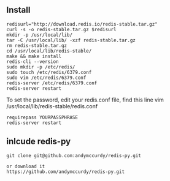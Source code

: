 ## Install

```
redisurl="http://download.redis.io/redis-stable.tar.gz"
curl -s -o redis-stable.tar.gz $redisurl
mkdir -p /usr/local/lib/
tar -C /usr/local/lib/ -xzf redis-stable.tar.gz
rm redis-stable.tar.gz
cd /usr/local/lib/redis-stable/
make && make install
redis-cli --version
sudo mkdir -p /etc/redis/
sudo touch /etc/redis/6379.conf
sudo vim /etc/redis/6379.conf
redis-server /etc/redis/6379.conf
redis-server restart

```

To set the password, edit your redis.conf file, find this line
vim /usr/local/lib/redis-stable/redis.conf

```
requirepass YOURPASSPHRASE
redis-server restart
```

## inlcude redis-py

```
git clone git@github.com:andymccurdy/redis-py.git

or download it
https://github.com/andymccurdy/redis-py.git
```